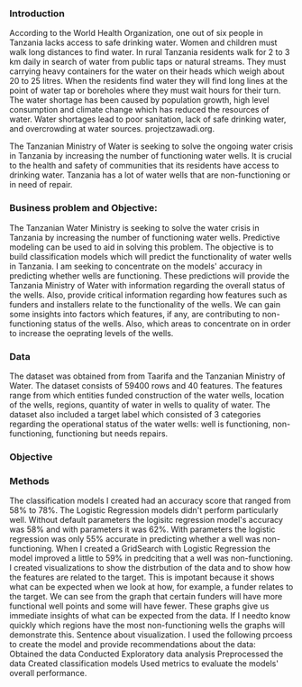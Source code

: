 ### Introduction

According to the World Health Organization, one out of six people in Tanzania lacks access to safe drinking water. Women and children must walk long distances to find water. In rural Tanzania residents walk for 2 to 3 km daily in search of water from public taps  or natural streams. They must carrying heavy containers for the water on their heads which weigh about 20 to 25 litres. When the residents find water they will find long lines at the point of water tap or boreholes where they must wait hours for their turn. The water shortage has been caused by population growth, high level consumption and climate change which has reduced the resources of water. Water shortages lead to poor sanitation, lack of safe drinking water, and overcrowding at water sources. projectzawadi.org.

The Tanzanian Ministry of Water is seeking to solve the ongoing water crisis in Tanzania by increasing the number of functioning water wells. It is crucial to the health and safety of communities that its residents have access to drinking water. Tanzania has a lot of water wells that are non-functioning or in need of repair. 


### Business problem and Objective:
The Tanzanian Water Ministry is seeking to solve the water crisis in Tanzania by increasing the number of functioning water wells.  Predictive modeling can be used to aid in solving this problem.  The objective is to build classification models which will predict the functionality of water wells in Tanzania.  I am seeking to concentrate on the models' accuracy in predicting whether wells are functioning. These predictions will provide the Tanzania Ministry of Water with information regarding the overall status of the wells. Also, provide critical information regarding how features such as funders and installers relate to the functionality of the wells.  We can gain some insights into factors which features, if any, are contributing to non-functioning status of the wells. Also, which areas to concentrate on in order to increase the oeprating levels of the wells.

### Data
The dataset was obtained from from Taarifa and the Tanzanian Ministry of Water. The dataset consists of 59400 rows and 40 features. The features range from which entities funded construction of the water wells, location of the wells, regions, quantity of water in wells to quality of water. The dataset also included a target label which consisted of 3 categories regarding the operational status of the water wells: well is functioning, non-functioning, functioning but needs repairs.

### Objective


### Methods
The classification models I created had an accuracy score that ranged from 58% to 78%. The Logistic Regression models didn't perform particularly well. Without default parameters the logisitc regression model's accuracy was 58% and with parameters it was 62%. With parameters the logistic regression was only 55% accurate in predicting whether a well was non-functioning. When I created a GridSearch with Logistic Regression the model improved a little to 59% in predciting that a well was non-functioning.
I created visualizations to show the distrbution of the data and to show how the features are related to the target. This is impotant because it shows what can be expected when we look at how, for example, a funder relates to the target. We can see from the graph that certain funders will have more functional well points and some will have fewer. These graphs give us immediate insights of what can be expected from the data. If I needto know quickly which regions have the most non-functioning wells the graphs will demonstrate this. Sentence about visualization.
I used the following prcoess to create the model and provide recommendations about the data: 
Obtained the data
Conducted Exploratory data analysis
Preprocessed the data
Created classification models
Used metrics to evaluate the models' overall performance.

